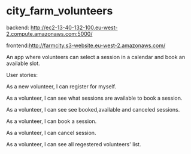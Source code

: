 # city_farm_volunteers
backend: http://ec2-13-40-132-100.eu-west-2.compute.amazonaws.com:5000/

frontend:http://farmcity.s3-website.eu-west-2.amazonaws.com/

 An app where volunteers can select a session in a calendar and book an available slot. 

User stories:
<p>As a new volunteer, I can register for myself.</p>
<p>As a volunteer, I can see what sessions are available to book a session.</p>
<p>As a volunteer, I can see see booked,available and canceled sessions.</p>
<p>As a volunteer, I can book a session.</p>
<p>As a volunteer, I can cancel session.</p>
<p>As a volunteer, I can see all regestered volunteers' list.</p>
